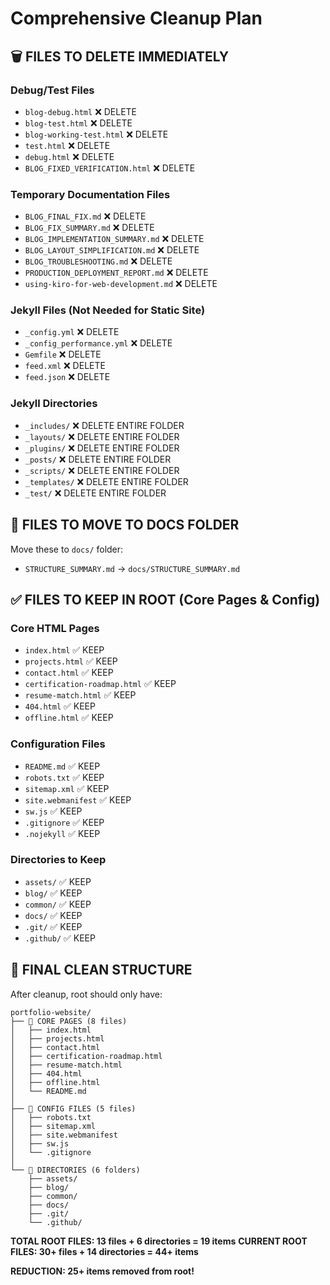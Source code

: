 # Comprehensive Cleanup Plan

## 🗑️ FILES TO DELETE IMMEDIATELY

### Debug/Test Files
- `blog-debug.html` ❌ DELETE
- `blog-test.html` ❌ DELETE  
- `blog-working-test.html` ❌ DELETE
- `test.html` ❌ DELETE
- `debug.html` ❌ DELETE
- `BLOG_FIXED_VERIFICATION.html` ❌ DELETE

### Temporary Documentation Files
- `BLOG_FINAL_FIX.md` ❌ DELETE
- `BLOG_FIX_SUMMARY.md` ❌ DELETE
- `BLOG_IMPLEMENTATION_SUMMARY.md` ❌ DELETE
- `BLOG_LAYOUT_SIMPLIFICATION.md` ❌ DELETE
- `BLOG_TROUBLESHOOTING.md` ❌ DELETE
- `PRODUCTION_DEPLOYMENT_REPORT.md` ❌ DELETE
- `using-kiro-for-web-development.md` ❌ DELETE

### Jekyll Files (Not Needed for Static Site)
- `_config.yml` ❌ DELETE
- `_config_performance.yml` ❌ DELETE
- `Gemfile` ❌ DELETE
- `feed.xml` ❌ DELETE
- `feed.json` ❌ DELETE

### Jekyll Directories
- `_includes/` ❌ DELETE ENTIRE FOLDER
- `_layouts/` ❌ DELETE ENTIRE FOLDER
- `_plugins/` ❌ DELETE ENTIRE FOLDER
- `_posts/` ❌ DELETE ENTIRE FOLDER
- `_scripts/` ❌ DELETE ENTIRE FOLDER
- `_templates/` ❌ DELETE ENTIRE FOLDER
- `_test/` ❌ DELETE ENTIRE FOLDER

## 📁 FILES TO MOVE TO DOCS FOLDER

Move these to `docs/` folder:
- `STRUCTURE_SUMMARY.md` → `docs/STRUCTURE_SUMMARY.md`

## ✅ FILES TO KEEP IN ROOT (Core Pages & Config)

### Core HTML Pages
- `index.html` ✅ KEEP
- `projects.html` ✅ KEEP
- `contact.html` ✅ KEEP
- `certification-roadmap.html` ✅ KEEP
- `resume-match.html` ✅ KEEP
- `404.html` ✅ KEEP
- `offline.html` ✅ KEEP

### Configuration Files
- `README.md` ✅ KEEP
- `robots.txt` ✅ KEEP
- `sitemap.xml` ✅ KEEP
- `site.webmanifest` ✅ KEEP
- `sw.js` ✅ KEEP
- `.gitignore` ✅ KEEP
- `.nojekyll` ✅ KEEP

### Directories to Keep
- `assets/` ✅ KEEP
- `blog/` ✅ KEEP
- `common/` ✅ KEEP
- `docs/` ✅ KEEP
- `.git/` ✅ KEEP
- `.github/` ✅ KEEP

## 🎯 FINAL CLEAN STRUCTURE

After cleanup, root should only have:
```
portfolio-website/
├── 📄 CORE PAGES (8 files)
│   ├── index.html
│   ├── projects.html
│   ├── contact.html
│   ├── certification-roadmap.html
│   ├── resume-match.html
│   ├── 404.html
│   ├── offline.html
│   └── README.md
│
├── 📄 CONFIG FILES (5 files)
│   ├── robots.txt
│   ├── sitemap.xml
│   ├── site.webmanifest
│   ├── sw.js
│   └── .gitignore
│
└── 📁 DIRECTORIES (6 folders)
    ├── assets/
    ├── blog/
    ├── common/
    ├── docs/
    ├── .git/
    └── .github/
```

**TOTAL ROOT FILES: 13 files + 6 directories = 19 items**
**CURRENT ROOT FILES: 30+ files + 14 directories = 44+ items**

**REDUCTION: 25+ items removed from root!**